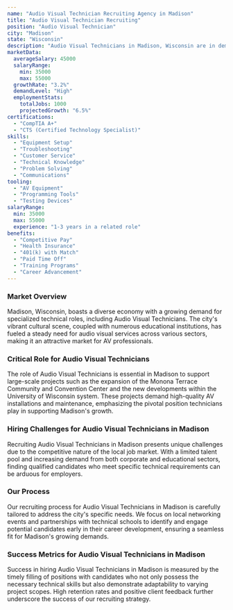 ```yaml
---
name: "Audio Visual Technician Recruiting Agency in Madison"
title: "Audio Visual Technician Recruiting"
position: "Audio Visual Technician"
city: "Madison"
state: "Wisconsin"
description: "Audio Visual Technicians in Madison, Wisconsin are in demand for their expertise in setting up, operating, maintaining and repairing equipment used to enhance live events, such as microphones, video recorders, projectors, lighting and sound mixing equipment."
marketData:
  averageSalary: 45000
  salaryRange:
    min: 35000
    max: 55000
  growthRate: "3.2%"
  demandLevel: "High"
  employmentStats:
    totalJobs: 1000
    projectedGrowth: "6.5%"
certifications:
  - "CompTIA A+"
  - "CTS (Certified Technology Specialist)"
skills:
  - "Equipment Setup"
  - "Troubleshooting"
  - "Customer Service"
  - "Technical Knowledge"
  - "Problem Solving"
  - "Communications"
tooling:
  - "AV Equipment"
  - "Programming Tools"
  - "Testing Devices"
salaryRange:
  min: 35000
  max: 55000
  experience: "1-3 years in a related role"
benefits:
  - "Competitive Pay"
  - "Health Insurance"
  - "401(k) with Match"
  - "Paid Time Off"
  - "Training Programs"
  - "Career Advancement"
---
```


### Market Overview
Madison, Wisconsin, boasts a diverse economy with a growing demand for specialized technical roles, including Audio Visual Technicians. The city's vibrant cultural scene, coupled with numerous educational institutions, has fueled a steady need for audio visual services across various sectors, making it an attractive market for AV professionals.

### Critical Role for Audio Visual Technicians
The role of Audio Visual Technicians is essential in Madison to support large-scale projects such as the expansion of the Monona Terrace Community and Convention Center and the new developments within the University of Wisconsin system. These projects demand high-quality AV installations and maintenance, emphasizing the pivotal position technicians play in supporting Madison's growth.

### Hiring Challenges for Audio Visual Technicians in Madison
Recruiting Audio Visual Technicians in Madison presents unique challenges due to the competitive nature of the local job market. With a limited talent pool and increasing demand from both corporate and educational sectors, finding qualified candidates who meet specific technical requirements can be arduous for employers.

### Our Process
Our recruiting process for Audio Visual Technicians in Madison is carefully tailored to address the city's specific needs. We focus on local networking events and partnerships with technical schools to identify and engage potential candidates early in their career development, ensuring a seamless fit for Madison's growing demands.

### Success Metrics for Audio Visual Technicians in Madison
Success in hiring Audio Visual Technicians in Madison is measured by the timely filling of positions with candidates who not only possess the necessary technical skills but also demonstrate adaptability to varying project scopes. High retention rates and positive client feedback further underscore the success of our recruiting strategy.